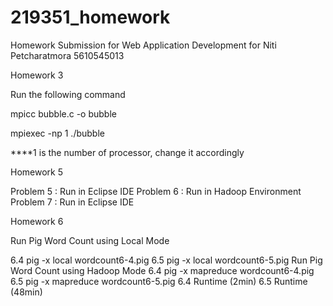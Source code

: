 # 219351_homework

Homework Submission for Web Application Development for Niti Petcharatmora 5610545013

Homework 3

Run the following command

mpicc bubble.c -o bubble

mpiexec -np 1 ./bubble

****1 is the number of processor, change it accordingly

Homework 5

Problem 5 : Run in Eclipse IDE
Problem 6 : Run in Hadoop Environment
Problem 7 : Run in Eclipse IDE

Homework 6

Run Pig Word Count using Local Mode

6.4 pig -x local wordcount6-4.pig
6.5 pig -x local wordcount6-5.pig
Run Pig Word Count using Hadoop Mode
6.4 pig -x mapreduce wordcount6-4.pig
6.5 pig -x mapreduce wordcount6-5.pig
6.4 Runtime (2min) 6.5 Runtime (48min)
